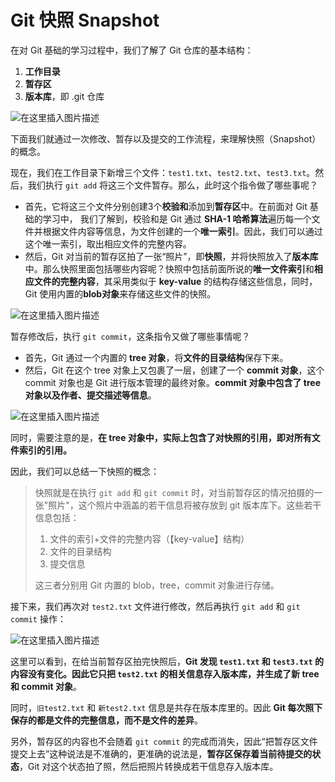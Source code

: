 # Git 快照 Snapshot

在对 Git 基础的学习过程中，我们了解了 Git 仓库的基本结构：

1. **工作目录**
2. **暂存区**
3. **版本库**，即 .git 仓库

![在这里插入图片描述](https://img-blog.csdnimg.cn/5c4dbef6a08041ac8d9b0db4651b1a94.png#pic_center)

下面我们就通过一次修改、暂存以及提交的工作流程，来理解快照（Snapshot）的概念。

现在，我们在工作目录下新增三个文件：`test1.txt`、`test2.txt`、`test3.txt`。然后，我们执行 `git add` 将这三个文件暂存。那么，此时这个指令做了哪些事呢？

* 首先，它将这三个文件分别创建3个**校验和**添加到**暂存区**中。在前面对 Git 基础的学习中， 我们了解到，校验和是 Git 通过 **SHA-1 哈希算法**遍历每一个文件并根据文件内容等信息，为文件创建的一个**唯一索引**。因此，我们可以通过这个唯一索引，取出相应文件的完整内容。
* 然后，Git 对当前的暂存区拍了一张“照片”，即**快照**，并将快照放入了**版本库**中。那么快照里面包括哪些内容呢？快照中包括前面所说的**唯一文件索引**和**相应文件的完整内容**，其采用类似于 **key-value** 的结构存储这些信息，同时，Git 使用内置的**blob对象**来存储这些文件的快照。

![在这里插入图片描述](https://img-blog.csdnimg.cn/5275d88f59d0427caf6188caf525d632.png#pic_center)

暂存修改后，执行 `git commit`，这条指令又做了哪些事情呢？

* 首先，Git 通过一个内置的 **tree 对象**，将**文件的目录结构**保存下来。
* 然后，Git 在这个 tree 对象上又包裹了一层，创建了一个 **commit 对象**，这个 commit 对象也是 Git 进行版本管理的最终对象。**commit 对象中包含了 tree 对象以及作者、提交描述等信息**。

![在这里插入图片描述](https://img-blog.csdnimg.cn/52c0dc6d3aa740748bd346140be82a79.png#pic_center)

同时，需要注意的是，**在 tree 对象中，实际上包含了对快照的引用，即对所有文件索引的引用。**

因此，我们可以总结一下快照的概念：

> 快照就是在执行 `git add` 和 `git commit` 时，对当前暂存区的情况拍摄的一张"照片"，这个照片中涵盖的若干信息将被存放到 git 版本库下。这些若干信息包括：
>
> 1. 文件的索引+文件的完整内容（【key-value】结构）
> 2. 文件的目录结构
> 3. 提交信息
>
> 这三者分别用 Git 内置的 blob，tree，commit 对象进行存储。

接下来，我们再次对 `test2.txt` 文件进行修改，然后再执行 `git add` 和 `git commit` 操作：

![在这里插入图片描述](https://img-blog.csdnimg.cn/35d8d31359ac441fa4d3fce8fac502ed.png#pic_center)

这里可以看到，在给当前暂存区拍完快照后，**Git 发现 `test1.txt` 和 `test3.txt` 的内容没有变化。因此它只把 `test2.txt` 的相关信息存入版本库，并生成了新 tree 和 commit 对象**。

同时，`旧test2.txt` 和 `新test2.txt` 信息是共存在版本库里的。因此 **Git 每次照下保存的都是文件的完整信息，而不是文件的差异**。

另外，暂存区的内容也不会随着 `git commit` 的完成而消失，因此“把暂存区文件提交上去”这种说法是不准确的，更准确的说法是，**暂存区保存着当前待提交的状态**，Git 对这个状态拍了照，然后把照片转换成若干信息存入版本库。
